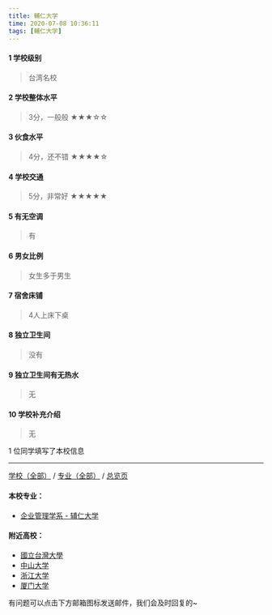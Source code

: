 ```yaml
---
title: 輔仁大学
time: 2020-07-08 10:36:11
tags: [輔仁大学]
---
```

#### 1 学校级别
> 台湾名校


#### 2 学校整体水平
> 3分，一般般
★★★☆☆


#### 3 伙食水平
>  4分，还不错
★★★★☆


#### 4 学校交通
> 5分，非常好
★★★★★


#### 5 有无空调
> 有


#### 6 男女比例
> 女生多于男生

#### 7 宿舍床铺
> 4人上床下桌
 

#### 8 独立卫生间
> 没有


#### 9 独立卫生间有无热水
> 无


#### 10 学校补充介绍
> 无

1 位同学填写了本校信息
***
[学校（全部）](https://univgo.github.io/2020/07/09/学校汇总页) / [专业（全部）](https://univgo.github.io/2020/07/09/专业汇总页) / [总览页](https://univgo.github.io/2020/07/09/总览)
#### 本校专业：
- [企业管理学系 - 辅仁大学](https://univgo.github.io/2020/07/08/企业管理学系%20-%20辅仁大学)

#### 附近高校：
- [國立台灣大學](https://univgo.github.io/2020/07/08/國立台灣大學)
- [中山大学](https://univgo.github.io/2020/07/08/中山大学)
- [浙江大学](https://univgo.github.io/2020/07/08/浙江大学)
- [厦门大学](https://univgo.github.io/2020/07/08/厦门大学)

有问题可以点击下方邮箱图标发送邮件，我们会及时回复的~
